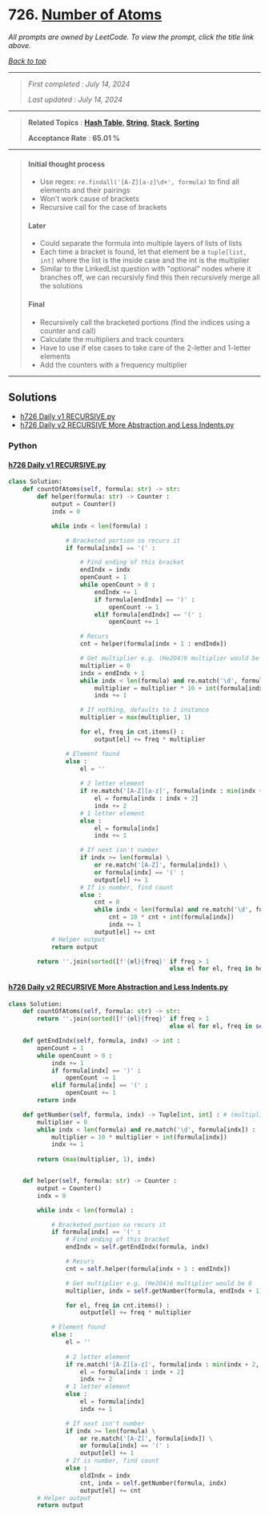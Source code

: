 # 726. [Number of Atoms](<https://leetcode.com/problems/number-of-atoms>)

*All prompts are owned by LeetCode. To view the prompt, click the title link above.*

*[Back to top](<../README.md>)*

------

> *First completed : July 14, 2024*
>
> *Last updated : July 14, 2024*

------

> **Related Topics** : **[Hash Table](<by_topic/Hash Table.md>), [String](<by_topic/String.md>), [Stack](<by_topic/Stack.md>), [Sorting](<by_topic/Sorting.md>)**
>
> **Acceptance Rate** : **65.01 %**

------

> #### Initial thought process
> 
> - Use regex: `re.findall('[A-Z][a-z]\d+', formula)` to find all elements and their pairings
> - Won't work cause of brackets
> - Recursive call for the case of brackets
> 
> 
> #### Later
> 
> - Could separate the formula into multiple layers of lists of lists
> - Each time a bracket is found, let that element be a `tuple[list, int]` where the list is the inside case and the int is the multiplier
> - Similar to the LinkedList question with "optional" nodes where it branches off, we can recursivly find this then recursively merge all the solutions
> 
> #### Final
> 
> - Recursively call the bracketed portions (find the indices using a counter and call)
> - Calculate the multipliers and track counters
> - Have to use if else cases to take care of the 2-letter and 1-letter elements
> - Add the counters with a frequency multiplier

------

## Solutions

- [h726 Daily v1 RECURSIVE.py](<../my-submissions/h726 Daily v1 RECURSIVE.py>)
- [h726 Daily v2 RECURSIVE More Abstraction and Less Indents.py](<../my-submissions/h726 Daily v2 RECURSIVE More Abstraction and Less Indents.py>)
### Python
#### [h726 Daily v1 RECURSIVE.py](<../my-submissions/h726 Daily v1 RECURSIVE.py>)
```Python
class Solution:
    def countOfAtoms(self, formula: str) -> str:
        def helper(formula: str) -> Counter :
            output = Counter()
            indx = 0

            while indx < len(formula) :

                # Bracketed portion so recurs it
                if formula[indx] == '(' :

                    # Find ending of this bracket
                    endIndx = indx
                    openCount = 1
                    while openCount > 0 :
                        endIndx += 1
                        if formula[endIndx] == ')' :
                            openCount -= 1
                        elif formula[endIndx] == '(' :
                            openCount += 1

                    # Recurs
                    cnt = helper(formula[indx + 1 : endIndx])

                    # Get multiplier e.g. (He2O4)6 multiplier would be 6
                    multiplier = 0
                    indx = endIndx + 1
                    while indx < len(formula) and re.match('\d', formula[indx]) :
                        multiplier = multiplier * 10 + int(formula[indx])
                        indx += 1

                    # If nothing, defaults to 1 instance
                    multiplier = max(multiplier, 1)

                    for el, freq in cnt.items() :
                        output[el] += freq * multiplier

                # Element found
                else :
                    el = ''
                    
                    # 2 letter element
                    if re.match('[A-Z][a-z]', formula[indx : min(indx + 2, len(formula))]) :
                        el = formula[indx : indx + 2]
                        indx += 2
                    # 1 letter element
                    else :
                        el = formula[indx]
                        indx += 1

                    # If next isn't number
                    if indx >= len(formula) \
                        or re.match('[A-Z]', formula[indx]) \
                        or formula[indx] == '(' :
                        output[el] += 1
                    # If is number, find count
                    else :
                        cnt = 0
                        while indx < len(formula) and re.match('\d', formula[indx]) :
                            cnt = 10 * cnt + int(formula[indx])
                            indx += 1
                        output[el] += cnt
            # Helper output
            return output

        return ''.join(sorted([f'{el}{freq}' if freq > 1 
                                             else el for el, freq in helper(formula).items()]))

```

#### [h726 Daily v2 RECURSIVE More Abstraction and Less Indents.py](<../my-submissions/h726 Daily v2 RECURSIVE More Abstraction and Less Indents.py>)
```Python
class Solution:
    def countOfAtoms(self, formula: str) -> str:
        return ''.join(sorted([f'{el}{freq}' if freq > 1 
                                             else el for el, freq in self.helper(formula).items()]))

    def getEndIndx(self, formula, indx) -> int :
        openCount = 1
        while openCount > 0 :
            indx += 1
            if formula[indx] == ')' :
                openCount -= 1
            elif formula[indx] == '(' :
                openCount += 1
        return indx

    def getNumber(self, formula, indx) -> Tuple[int, int] : # (multiplier, new indx)
        multiplier = 0
        while indx < len(formula) and re.match('\d', formula[indx]) :
            multiplier = 10 * multiplier + int(formula[indx])
            indx += 1
        
        return (max(multiplier, 1), indx)


    def helper(self, formula: str) -> Counter :
        output = Counter()
        indx = 0

        while indx < len(formula) :

            # Bracketed portion so recurs it
            if formula[indx] == '(' :
                # Find ending of this bracket
                endIndx = self.getEndIndx(formula, indx)

                # Recurs
                cnt = self.helper(formula[indx + 1 : endIndx])

                # Get multiplier e.g. (He2O4)6 multiplier would be 6
                multiplier, indx = self.getNumber(formula, endIndx + 1)

                for el, freq in cnt.items() :
                    output[el] += freq * multiplier

            # Element found
            else :
                el = ''
                
                # 2 letter element
                if re.match('[A-Z][a-z]', formula[indx : min(indx + 2, len(formula))]) :
                    el = formula[indx : indx + 2]
                    indx += 2
                # 1 letter element
                else :
                    el = formula[indx]
                    indx += 1

                # If next isn't number
                if indx >= len(formula) \
                    or re.match('[A-Z]', formula[indx]) \
                    or formula[indx] == '(' :
                    output[el] += 1
                # If is number, find count
                else :
                    oldIndx = indx
                    cnt, indx = self.getNumber(formula, indx)
                    output[el] += cnt
        # Helper output
        return output
```

